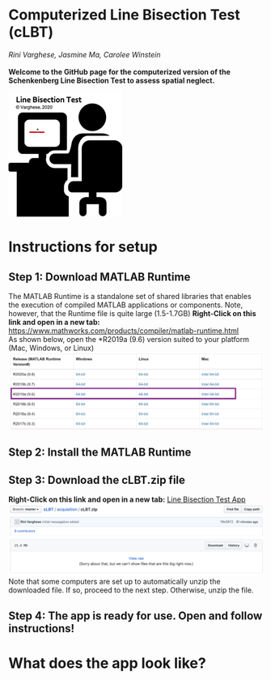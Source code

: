# Computerized Line Bisection Test (cLBT)
*Rini Varghese, Jasmine Ma, Carolee Winstein*<br><br>
**Welcome to the GitHub page for the computerized version of the Schenkenberg Line Bisection Test to assess spatial neglect.**

![](images/lbt_img.png)

# Instructions for setup
## Step 1: Download MATLAB Runtime 
The MATLAB Runtime is a standalone set of shared libraries that enables the execution of compiled MATLAB applications or components. Note, however, that the Runtime file is quite large (1.5-1.7GB)
**Right-Click on this link and open in a new tab:** https://www.mathworks.com/products/compiler/matlab-runtime.html <br>
As shown below, open the *R2019a (9.6) version suited to your platform (Mac, Windows, or Linux)
![](images/mcr_version_img.png)

## Step 2: Install the MATLAB Runtime

## Step 3: Download the cLBT.zip file
**Right-Click on this link and open in a new tab:** [Line Bisection Test App](https://github.com/rinivarg/cLBT/blob/master/acquisition/cLBT.zip)
![](images/dwld_zip.png)
Note that some computers are set up to automatically unzip the downloaded file. If so, proceed to the next step. Otherwise, unzip the file.

## Step 4: The app is ready for use. Open and follow instructions!

# What does the app look like?

